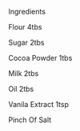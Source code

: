 Ingredients


Flour 4tbs

Sugar 2tbs

Cocoa Powder 1tbs

Milk 2tbs

Oil 2tbs

Vanila Extract   1tsp

Pinch Of Salt 
